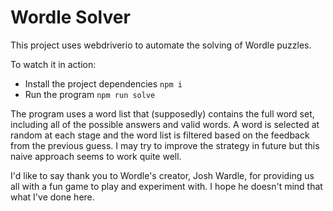 # Wordle Solver

This project uses webdriverio to automate the solving of Wordle puzzles.

To watch it in action:
- Install the project dependencies `npm i`
- Run the program `npm run solve`

The program uses a word list that (supposedly) contains the full word set, including all of the possible answers and valid words. A word is selected at random at each stage and the word list is filtered based on the feedback from the previous guess. I may try to improve the strategy in future but this naive approach seems to work quite well.

I'd like to say thank you to Wordle's creator, Josh Wardle, for providing us all with a fun game to play and experiment with. I hope he doesn't mind that what I've done here.